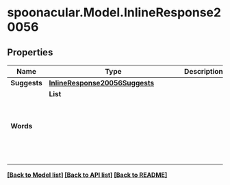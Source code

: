 # spoonacular.Model.InlineResponse20056
## Properties

Name | Type | Description | Notes
------------ | ------------- | ------------- | -------------
**Suggests** | [**InlineResponse20056Suggests**](InlineResponse20056Suggests.md) |  | 
**Words** | **List<Object>** |  | 

[[Back to Model list]](../README.md#documentation-for-models) [[Back to API list]](../README.md#documentation-for-api-endpoints) [[Back to README]](../README.md)

